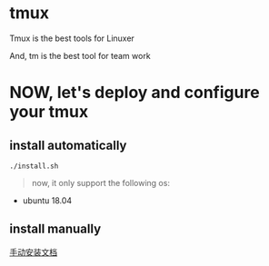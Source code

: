 # tmux
Tmux is the best tools for Linuxer

And, tm is the best tool for team work

# NOW, let's deploy and configure your tmux

## install automatically

```
./install.sh
```

> now, it only support the following os:
- ubuntu 18.04

## install manually

[手动安装文档](doc/detail.md)
